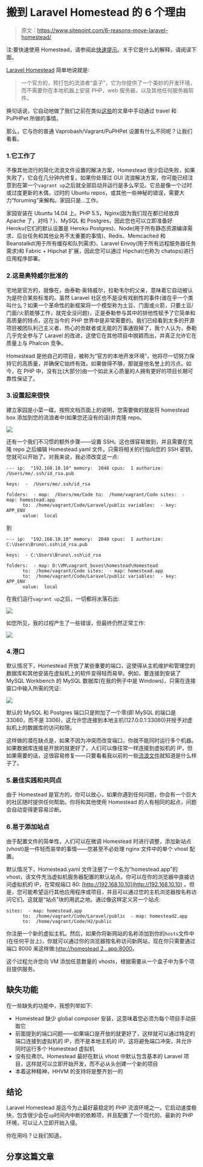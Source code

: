 # 搬到 Laravel Homestead 的 6 个理由

> 原文：<https://www.sitepoint.com/6-reasons-move-laravel-homestead/>

注:要快速使用 Homestead，请参阅此[快速提示](https://www.sitepoint.com/quick-tip-get-homestead-vagrant-vm-running/)。关于它是什么的解释，请阅读下面。

[Laravel Homestead](http://laravel.com/docs/homestead?version=4.2) 简单地说就是:

> 一个官方的，预打包的流浪者“盒子”，它为你提供了一个美妙的开发环境，而不需要你在本地机器上安装 PHP，web 服务器，以及其他任何服务器软件。

换句话说，它自动地做了我们之前在类似[这些](https://www.sitepoint.com/blog/)的文章中手动通过 travel 和 PuPHPet 所做的事情。

那么，它与你的普通 Vaprobash/Vagrant/PuPHPet 设置有什么不同呢？让我们看看。

### 1.它工作了

不像其他流行的简化流浪文件设置的解决方案，Homestead 很少启动失败，如果失败了，它会在几分钟内修复。如果你处理过 GUI 流浪解决方案，你可能已经注意到在第一个`vagrant up`之后就全部启动并运行是多么罕见。它总是像一个过时或过度更新的木偶，过时的 Ubuntu repos，或其他一些神秘的错误，需要大力“foruming”来解构。家园只是…工作。

家园安装在 Ubuntu 14.04 上。PHP 5.5，Nginx(因为我们现在都已经放弃 Apache 了，对吗？)、MySQL 和 Postgres，因此您也可以立即准备好 Heroku(它们的默认设置是 Heroku Postgres)、Node(用于所有静态资源编译需求、后台任务和其他业务不太重要的事情)、Redis、Memcached 和 Beanstalkd(用于所有缓存和队列需求)、Laravel Envoy(用于所有远程服务器任务需求)和 Fabric + Hipchat 扩展，因此您可以通过 Hipchat(也称为 chatops)进行应用程序部署。

### 2.这是奥特威尔批准的

宅地是官方的，就像在，由泰勒·奥特威尔，拉勒韦尔的父亲，意味着它自动被认为是符合某些标准的。虽然 Laravel 社区也不是没有戏剧性的事件(谁在乎一个类叫什么？如果一个革命性的新框架将一个模型称为土豆、门面或火箭，只要土豆/门面/火箭能够工作，就完全没问题)，正是泰勒参与其中的排他性赋予了它简单和高质量的特点，这在当今的 PHP 世界中是非常需要的。我们已经看到太多的开源项目被团队利己主义者、热心的贡献者或无能的万事通毁掉了，我个人认为，泰勒几乎完全参与了 Laravel 的改进，这使它在其他项目中脱颖而出，并真正允许它在质量上与 Phalcon 竞争。

Homestead 是他自己的项目，被称为“官方的本地开发环境”，他将尽一切努力保持它的高质量，并确保它始终有效。如果做得不够，那就是他名誉上的污点。如今，在 PHP 中，没有比(大部分)由一个如此关心质量的人拥有更好的项目长期可靠性保证了。

### 3.设置起来很快

建立家园是小菜一碟。按照文档页面上的说明，您需要做的就是将 homestead box 添加到您的流浪者中(如果您还没有的话)并克隆 repo。

![](img/f5cb9a55ebee322aab2552ece80e6425.png)

还有一个我们不习惯的额外步骤——设置 SSH。这也很容易做到，并且需要在克隆 repo 之后编辑 Homestead.yaml 文件。只需将相关的行指向您的 SSH 密钥，您就可以开始了。对我来说，我必须改变这一点:

```
--- ip:  "192.168.10.10" memory:  2048 cpus:  1 authorize:  /Users/me/.ssh/id_rsa.pub

keys:  -  /Users/me/.ssh/id_rsa

folders:  - map:  /Users/me/Code to:  /home/vagrant/Code sites:  - map: homestead.app
      to:  /home/vagrant/Code/Laravel/public variables:  - key: APP_ENV
      value:  local
```

到

```
--- ip:  "192.168.10.10" memory:  2048 cpus:  1 authorize: C:\Users\Bruno\.ssh\id_rsa.pub

keys:  - C:\Users\Bruno\.ssh\id_rsa

folders:  - map: D:\VM\vagrant_boxes\homestead\Homestead
      to:  /home/vagrant/Code sites:  - map: homestead.app
      to:  /home/vagrant/Code/Laravel/public variables:  - key: APP_ENV
      value:  local
```

在我们运行`vagrant up`之后，一切都将水落石出:

![](img/864b41933064704852ae40a4e6b60981.png)

如您所见，我的过程产生了一些错误，但最终仍然正常工作:

![](img/5dd2344b2c7a556e92afb6bb008a681c.png)

### 4.港口

默认情况下，Homestead 开放了某些重要的端口，这使得从主机维护和管理您的数据库和其他安装在虚拟机上的软件变得轻而易举。例如，要连接到安装了 MySQL Workbench 的 MySQL 数据库(在我的例子中是 Windows)，只需在连接窗口中输入所需的凭证:

![](img/712d6fa27f4e9446932fd5e0ab52844b.png)

默认的 MySQL 和 Postgres 端口只是附加了一个零(即 MySQL 的端口是 33060，而不是 3306)，这允许您连接到本地主机(127.0.0.1:33060)并授予对虚拟机上的数据库的访问权限。

这样做的潜在缺点是，如果不因为冲突而改变端口，你就不能同时运行多个机器。如果数据库连接是开放的就更好了，人们可以像往常一样连接到虚拟机的 IP，但如果需要的话，这很容易修复——只要看看我以前的一些[流浪文件](https://www.sitepoint.com/client-server-dart-app-getting-started/)就知道是什么样子了。

### 5.最佳实践和共同点

由于 Homestead 是官方的，你可以放心，如果你遇到任何问题，你会有一个巨大的社区随时提供任何帮助。你将和其他使用 Homestead 的人有相同的起点，问题会自动变得更容易诊断。

### 6.易于添加站点

由于配置文件的简单性，人们可以在微调 Homestead 时进行调整，添加新站点(vhost)是一件轻而易举的事情——您甚至不必处理 nginx 文件中的单个 vhost 配置。

默认情况下，Homestead.yaml 文件注册了一个名为“homestead.app”的 vhost，该文件充当虚拟机服务器配置的默认站点。你可以在你的浏览器中直接访问虚拟机的 IP，在常规端口 80: [http://192.168.10.10](http://192.168.10.10) 。但是，您可能希望运行其他应用程序或项目，并且可以通过您的主机浏览器按名称访问它们。这就是“站点”块的用武之地。通过像这样定义另一个站点:

```
sites:  - map: homestead.app
      to:  /home/vagrant/Code/Laravel/public  - map: homestead2.app
      to:  /home/vagrant/Code/H2/public 
```

你注册一个新的虚拟主机。然后，如果你将新网站的名称添加到你的`hosts`文件中(在任何平台上)，你就可以通过你的浏览器按名称访问新网站，现在你只需要通过端口 8000 来这样做:[http://homestead 2 . app:8000](http://homestead2.app:8000)。

这个过程允许您向 VM 添加任意数量的 vhosts，根据需要从一个盒子中为多个项目提供服务。

## 缺失功能

在一些缺失的功能中，我想列举如下:

*   Homestead 缺少 global composer 安装，这意味着您必须为每个项目手动获取它
*   前面提到的端口问题——如果端口是开放的就更好了，这样就可以通过特定的端口连接到虚拟机的 IP，而不是本地主机的 IP。这将避免端口冲突，并允许同时运行多个 Homestead 虚拟机
*   没有拉弗尔。Homestead 最好在默认 vhost 中默认包含基本的 Laravel 项目，这样就可以立即开始开发，而不必从头创建一个新的项目
*   本着这种精神，HHVM 的支持将是整齐划一的

## 结论

Laravel Homestead 是迄今为止最好最稳定的 PHP 流浪环境之一。它启动速度极快，包含很少会在`up`时间内中断的依赖项，并且配置了一个现代的、最新的 PHP 环境，可以让人立即开始入侵。

你在用吗？让我们知道。

## 分享这篇文章